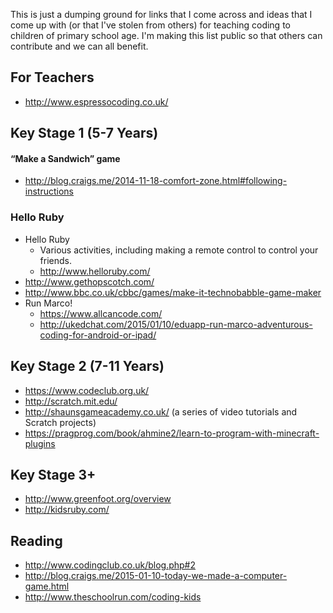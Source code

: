This is just a dumping ground for links that I come across and ideas that I come up with (or that I've stolen from others) for teaching coding to children of primary school age. I'm making this list public so that others can contribute and we can all benefit.

## For Teachers

- http://www.espressocoding.co.uk/

## Key Stage 1 (5-7 Years)

#### “Make a Sandwich” game
- http://blog.craigs.me/2014-11-18-comfort-zone.html#following-instructions

### Hello Ruby
- Hello Ruby
  - Various activities, including making a remote control to control your friends.
  - http://www.helloruby.com/
- http://www.gethopscotch.com/
- http://www.bbc.co.uk/cbbc/games/make-it-technobabble-game-maker
- Run Marco!
  - https://www.allcancode.com/
  - http://ukedchat.com/2015/01/10/eduapp-run-marco-adventurous-coding-for-android-or-ipad/

## Key Stage 2 (7-11 Years)

- https://www.codeclub.org.uk/
- http://scratch.mit.edu/
- http://shaunsgameacademy.co.uk/ (a series of video tutorials and Scratch projects)
- https://pragprog.com/book/ahmine2/learn-to-program-with-minecraft-plugins

## Key Stage 3+

- http://www.greenfoot.org/overview
- http://kidsruby.com/

## Reading

- http://www.codingclub.co.uk/blog.php#2
- http://blog.craigs.me/2015-01-10-today-we-made-a-computer-game.html
- http://www.theschoolrun.com/coding-kids


